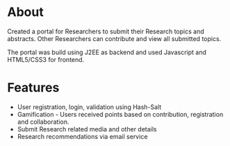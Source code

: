 # About
Created a portal for Researchers to submit their Research topics and abstracts. Other Researchers can contribute and view all submitted topics.

The portal was build using J2EE as backend and used Javascript and HTML5/CSS3 for frontend.

# Features

- User registration, login, validation using Hash-Salt
- Gamification - Users received points based on contribution, registration and collaboration. 
- Submit Research related media and other details
- Research recommendations via email service
